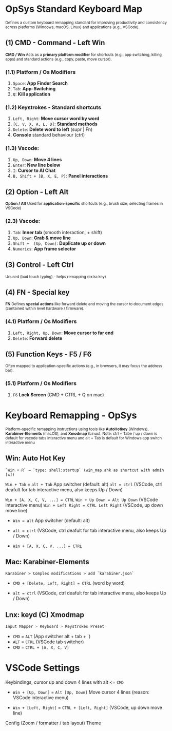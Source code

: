 # OpSys Standard Keyboard Map

<small> Defines a custom keyboard remapping standard for improving productivity and consistency across platforms (Windows, macOS, Linux) and applications (e.g., VSCode).</small>

## **(1) CMD** - Command - Left Win

<small> **CMD / Win** Acts as a **primary platform modifier** for shortcuts (e.g., app switching, killing apps) and standard actions (e.g., copy, paste, move cursor).</small>

### (1.1) Platform / Os Modifiers

1. `Space`: **App Finder Search**
2. `Tab`: **App-Switching**
3. `Q`: **Kill application**

### (1.2) Keystrokes - Standard shortcuts

1. `Left, Right`: **Move cursor word by word**
2. `[C, V, X, A, L, D]`: **Standard methods**
3. `Delete`: **Delete word to left** (supr | Fn)
4. **Console** standard behaviour (ctrl)

### (1.3) Vscode:

1. `Up, Down`: **Move 4 lines**
2. `Enter`: **New line below**
3. `I`: **Cursor to AI Chat**
4. `B, Shift + [B, X, E, P]`: **Panel interactions** 

## **(2) Option** - Left Alt 

<small> **Option / Alt** Used for **application-specific** shortcuts (e.g., brush size, selecting frames in VSCode)</small>


### (2.3) Vscode:

1. `Tab`: **Inner tab** (smooth interaction, + shift)
2. `Up, Down`: **Grab & move line**
2. `Shift +  [Up, Down]`: **Duplicate up or down**
5. `Numerics`: **App frame selector**

## **(3) Control** - Left Ctrl

<small> Unused (bad touch typing) - helps remapping (extra key)</small>


## **(4) FN** - Special key

<small> **FN** Defines **special actions** like forward delete and moving the cursor to document edges (contained within level hardware / firmware).
</small>

### (4.1) Platform / Os Modifiers

1. `Left, Right, Up, Down`: **Move cursor to far end**
2. `Delete`: **Forward delete**

## **(5) Function Keys** - F5 / F6
<small>Often mapped to application-specific actions (e.g., in browsers, it may focus the address bar).</small>

### (5.1) Platform / Os Modifiers
1. `F6` **Lock Screen** (CMD + CTRL + Q on mac)

# Keyboard Remapping - OpSys

<small> Platform-specific remapping instructions using tools like **AutoHotkey** (Windows), **Karabiner-Elements** (macOS), and **Xmodmap** (Linux). Note: ctrl + Tabe / up / down is default for vscode tabs interactive menu and alt + Tab is default for Windows app switch interactive menu</small>

## Win: Auto Hot Key
```
`Win + R` → `type: shell:startup` (win_map.ahk as shortcut with admin [x])
```
`Win + Tab` = `alt + Tab` App switcher (default: alt)
`alt = ctrl` (VSCode, ctrl deafult for tab interactive menu, also keeps Up / Down)

`Win + [A, X, C, V, ...] = CTRL`
`Win + Up Down = Alt Up Down` (VSCode interactive menu)
`Win + Left Right = CTRL Left Right` (VSCode, up down move line)

- `Win = alt` App switcher (default: alt)
* `alt = ctrl` (VSCode, ctrl deafult for tab interactive menu, also keeps Up / Down)
- `Win + [A, X, C, V, ...] = CTRL`


## Mac: Karabiner-Elements
```
Karabiner > Complex modifications > add `karabiner.json`
```

- `CMD + [Delete, Left, Right] = CTRL` (word by word)
* `alt = ctrl` (VSCode, ctrl deafult for tab interactive menu, also keeps Up / Down)

## Lnx: keyd (C) Xmodmap
```bash
Input Mapper > Keyboard > Keystrokes Preset
```
- `CMD` = `ALT` (App switcher alt + tab + `)
- `ALT` = `CTRL` (VSCode tab switcher)
- `CMD` = `CTRL + [A, X, C, V]`

# VSCode Settings

Keybindings, cursor up and down 4 lines with alt <= `CMD`

* `Win + [Up, Down]` = `Alt [Up, Down]` Move cursor 4 lines (reason: VSCode interactive menu)
- `Win + [Left, Right]` = `CTRL + [Left, Right]` (VSCode, up down move line)

Config (Zoom / formatter / tab layout)
Theme
